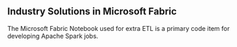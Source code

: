 ## Industry Solutions in Microsoft Fabric


The Microsoft Fabric Notebook used for extra ETL is a primary code item for developing Apache Spark jobs.
